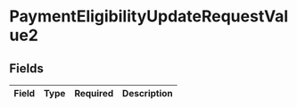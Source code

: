 # PaymentEligibilityUpdateRequestValue2


## Fields

| Field       | Type        | Required    | Description |
| ----------- | ----------- | ----------- | ----------- |